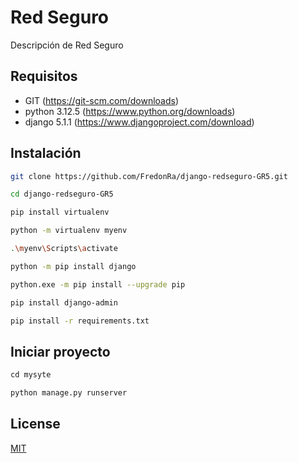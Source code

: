 # Red Seguro

Descripción de Red Seguro

## Requisitos
- GIT (https://git-scm.com/downloads)
- python 3.12.5 (https://www.python.org/downloads)
- django 5.1.1 (https://www.djangoproject.com/download)

## Instalación
```bash
git clone https://github.com/FredonRa/django-redseguro-GR5.git

cd django-redseguro-GR5

pip install virtualenv

python -m virtualenv myenv

.\myenv\Scripts\activate

python -m pip install django

python.exe -m pip install --upgrade pip

pip install django-admin

pip install -r requirements.txt
```

## Iniciar proyecto
```python
cd mysyte

python manage.py runserver
```

## License

[MIT](https://choosealicense.com/licenses/mit/)
